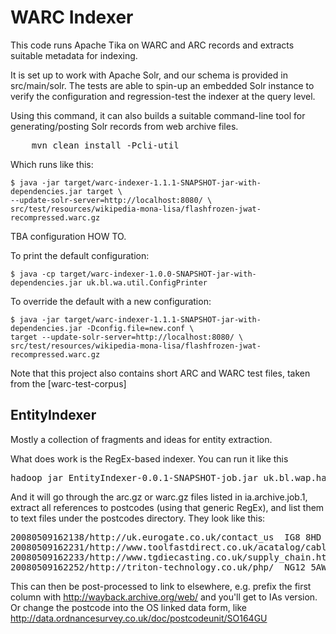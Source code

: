 WARC Indexer
============

This code runs Apache Tika on WARC and ARC records and extracts suitable metadata for indexing.

It is set up to work with Apache Solr, and our schema is provided in src/main/solr. The tests are able to spin-up an embedded Solr instance to verify the configuration and regression-test the indexer at the query level.

Using this command, it can also builds a suitable command-line tool for generating/posting Solr records from web archive files.
<pre>
    mvn clean install -Pcli-util
</pre>

Which runs like this:

    $ java -jar target/warc-indexer-1.1.1-SNAPSHOT-jar-with-dependencies.jar target \
    --update-solr-server=http://localhost:8080/ \
    src/test/resources/wikipedia-mona-lisa/flashfrozen-jwat-recompressed.warc.gz

TBA configuration HOW TO.

To print the default configuration:

    $ java -cp target/warc-indexer-1.0.0-SNAPSHOT-jar-with-dependencies.jar uk.bl.wa.util.ConfigPrinter

To override the default with a new configuration:

    $ java -jar target/warc-indexer-1.1.1-SNAPSHOT-jar-with-dependencies.jar -Dconfig.file=new.conf \
    target --update-solr-server=http://localhost:8080/ \
    src/test/resources/wikipedia-mona-lisa/flashfrozen-jwat-recompressed.warc.gz


Note that this project also contains short ARC and WARC test files, taken from the [warc-test-corpus]


EntityIndexer
-------------

Mostly a collection of fragments and ideas for entity extraction. 

What does work is the RegEx-based indexer. You can run it like this

<pre>
hadoop jar EntityIndexer-0.0.1-SNAPSHOT-job.jar uk.bl.wap.hadoop.regex.WARCRegexIndexer ia.archives.job.1 postcodes "[A-Z]{1,2}[0-9R][0-9A-Z]? [0-9][ABD-HJLNP-UW-Z]{2}"
</pre>
  
And it will go through the arc.gz or warc.gz files listed in ia.archive.job.1, extract all references to postcodes (using that generic RegEx), and list them to text files under the postcodes directory. They look like this:

<pre>
20080509162138/http://uk.eurogate.co.uk/contact_us	IG8 8HD
20080509162231/http://www.toolfastdirect.co.uk/acatalog/cable_Reels_and_Extensions_240_Volt.html	ML2 7UR
20080509162233/http://www.tgdiecasting.co.uk/supply_chain.htm	DD3 9DL
20080509162252/http://triton-technology.co.uk/php/	NG12 5AW
</pre>

This can then be post-processed to link to elsewhere, e.g. prefix the first column 
with http://wayback.archive.org/web/ and you'll get to IAs version. Or change the postcode into the OS
linked data form, like http://data.ordnancesurvey.co.uk/doc/postcodeunit/SO164GU
